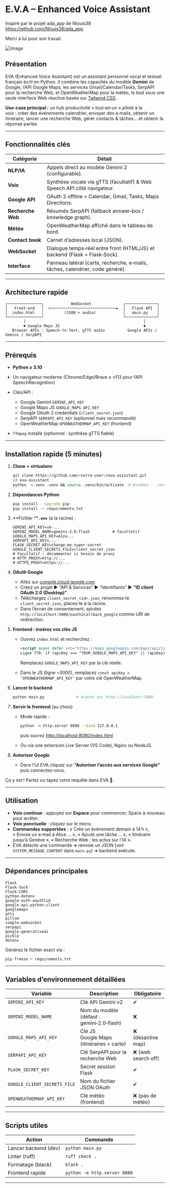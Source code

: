 # E.V.A – Enhanced Voice Assistant 

Inspiré par le projet ada_app de Nlouis38
https://github.com/Nlouis38/ada_app 

Merci à lui pour son travail.

![image](https://github.com/user-attachments/assets/4d4282a7-5980-496d-b9ec-858169f5a0b4)

## Présentation

EVA (Enhanced Voice Assistant) est un assistant personnel vocal et textuel français écrit en Python. Il combine les capacités du modèle **Gemini** de Google, l’API Google Maps, les services Gmail/Calendar/Tasks, SerpAPI pour la recherche Web, et OpenWeatherMap pour la météo, le tout sous une seule interface Web réactive basée sur [Tailwind CSS](https://tailwindcss.com/).

**Use‑case principal :** un hub productivité « tout‑en‑un » piloté à la voix : créer des événements calendrier, envoyer des e‑mails, obtenir un itinéraire, lancer une recherche Web, gérer contacts & tâches… et obtenir la réponse parlée.

---

## Fonctionnalités clés

| Catégorie         | Détail                                                                        |
| ----------------- | ----------------------------------------------------------------------------- |
| **NLP/IA**        | Appels direct au modèle Gemini 2 (configurable).                              |
| **Voix**          | Synthèse vocale via gTTS (facultatif) & Web Speech API côté navigateur.       |
| **Google API**    | OAuth 2 offline + Calendar, Gmail, Tasks, Maps Directions.                    |
| **Recherche Web** | Résumés SerpAPI (fallback answer‑box / knowledge graph).                      |
| **Météo**         | OpenWeatherMap affiché dans le tableau de bord.                               |
| **Contact book**  | Carnet d’adresses local (JSON).                                               |
| **WebSocket**     | Dialogue temps‑réel entre front (HTML/JS) et backend (Flask + Flask‑Sock).    |
| **Interface**     | Panneau latéral (carte, recherche, e‑mails, tâches, calendrier, code généré). |

---

## Architecture rapide

```
┌───────────────┐            WebSocket              ┌──────────────┐
│   Front‑end   │  <─────────────────────────────►  │   Flask API  │
│  index.html   │         (JSON + audio)            │   main.py    │
└───────────────┘                                   └──────────────┘
        │                                                    │
        ▼ Google Maps JS                                     ▼
   Browser APIs : Speech‑to‑Text, gTTS audio          Google APIs / Gemini / SerpAPI
```

---

## Prérequis

* **Python ≥ 3.10**
* Un navigateur moderne (Chrome/Edge/Brave ≥ v113 pour l’API SpeechRecognition)
* Clés/API :

  * Google Gemini `GEMINI_API_KEY`
  * Google Maps JS `GOOGLE_MAPS_API_KEY`
  * Google OAuth 2 credentials (`client_secret.json`)
  * SerpAPI `SERPAPI_API_KEY` (optionnel mais recommandé)
  * OpenWeatherMap `OPENWEATHERMAP_API_KEY` (frontend)
* `ffmpeg` installé (optionnel : synthèse gTTS fiable)

---

## Installation rapide (5 minutes)

1. **Clone + virtualenv**

   ```bash
   git clone https://github.com/<votre‑user>/eva-assistant.git
   cd eva-assistant
   python -m venv .venv && source .venv/bin/activate  # Windows : .venv\Scripts\activate
   ```
2. **Dépendances Python**

   ```bash
   pip install --upgrade pip
   pip install -r requirements.txt
   ```
3. \*\*Fichier \*\***`.env`** (à la racine) :

   ```dotenv
   GEMINI_API_KEY=sk‑...
   GEMINI_MODEL_NAME=gemini-2.0-flash          # facultatif
   GOOGLE_MAPS_API_KEY=AIza...
   SERPAPI_API_KEY=...
   FLASK_SECRET_KEY=change‑me-super‑secret
   GOOGLE_CLIENT_SECRETS_FILE=client_secret.json
   # Facultatif : décommenter si besoin de proxy
   # HTTP_PROXY=http://...
   # HTTPS_PROXY=https://...
   ```
4. **OAuth Google**

   * Allez sur [console.cloud.google.com](https://console.cloud.google.com)
   * Créez un projet ▶ “API & Services” ▶ “Identifiants” ▶ **“ID client OAuth 2.0 (Desktop)”**.
   * Téléchargez `client_secret_<id>.json`, renommez‑le `client_secret.json`, placez‑le à la racine.
   * Dans l’écran de consentement, ajoutez `http://localhost:5000/oauth2callback_google` comme URI de redirection.
5. **Frontend : insérez vos clés JS**

   * Ouvrez `index.html` et recherchez :

     ```html
     <script async defer src="https://maps.googleapis.com/maps/api/js?key=GOOGLE_MAPS_API_KEY&callback=initMap&libraries=places"></script>
     Ligne 779: if (apiKey === "YOUR_GOOGLE_MAPS_API_KEY" || !apiKey) { 
     ```

     Remplacez `GOOGLE_MAPS_API_KEY` par la clé réelle.
   * Dans le JS (ligne \~3000), remplacez `const apiKey = 'OPENWEATHERMAP_API_KEY'` par votre clé OpenWeatherMap.
6. **Lancer le backend**

   ```bash
   python main.py              # écoute sur http://localhost:5000
   ```
7. **Servir le frontend** (au choix)

   * Mode rapide :

     ```bash
     python -m http.server 8080 --bind 127.0.0.1
     ```

     puis ouvrez [http://localhost:8080/index.html](http://localhost:8080/index.html)
   * Ou via une extension Live Server (VS Code), Nginx ou NodeJS.
8. **Autoriser Google**

   * Dans l’UI EVA cliquez sur **“Autoriser l’accès aux services Google”** puis connectez‑vous.

Ça y est ! Parlez ou tapez votre requête dans EVA 👾.

---

## Utilisation

* **Voix continue** : appuyez sur **Espace** pour commencer, Space à nouveau pour arrêter.
* **Voix ponctuelle** : cliquez sur le micro.
* **Commandes supportées** : « Crée un événement demain à 14 h », « Envoie un e‑mail à Alice … », « Ajoute une tâche … », « Itinéraire jusqu’à Genève », « Recherche Web : les actus sur l'IA ».
* EVA détecte une commande ➜ renvoie un JSON (voir `SYSTEM_MESSAGE_CONTENT` dans `main.py`) ➜ backend exécute.

---

## Dépendances principales

```text
Flask
Flask‑Sock
Flask-CORS
python‑dotenv
google‑auth‑oauthlib
google‑api‑python‑client
googlemaps
gtts
pillow
simple‑websocket
serpapi
google‑generativeai
pickle
dotenv
```

Générez le fichier exact via :

```bash
pip freeze > requirements.txt
```

---

## Variables d’environnement détaillées

| Variable                     | Description                               | Obligatoire        |
| ---------------------------- | ----------------------------------------- | ------------------ |
| `GEMINI_API_KEY`             | Clé API Gemini v2                         | ✔︎                 |
| `GEMINI_MODEL_NAME`          | Nom du modèle (défaut : gemini‑2.0‑flash) | ❌                  |
| `GOOGLE_MAPS_API_KEY`        | Clé JS Google Maps (itinéraires + carte)  | ❌ (désactive map)  |
| `SERPAPI_API_KEY`            | Clé SerpAPI pour la recherche Web         | ❌ (web search off) |
| `FLASK_SECRET_KEY`           | Secret session Flask                      | ✔︎                 |
| `GOOGLE_CLIENT_SECRETS_FILE` | Nom du fichier JSON OAuth                 | ✔︎                 |
| `OPENWEATHERMAP_API_KEY`     | Clé météo (frontend)                      | ❌ (pas de météo)   |

---

## Scripts utiles

| Action               | Commande                     |
| -------------------- | ---------------------------- |
| Lancer backend (dev) | `python main.py`             |
| Linter (ruff)        | `ruff check .`               |
| Formatage (black)    | `black .`                    |
| Frontend rapide      | `python -m http.server 8080` |

---
